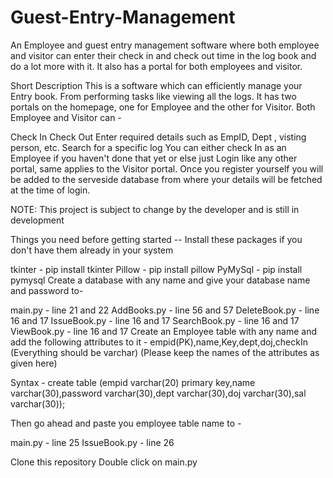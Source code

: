 # Guest-Entry-Management

An Employee and guest entry management software where both employee and visitor can enter their check in and check out time in the log book and do a lot more with it. It also has a portal for both employees and visitor.

Short Description
This is a software which can efficiently manage your Entry book. From performing tasks like viewing all the logs. It has two portals on the homepage, one for Employee and the other for Visitor. Both Employee and Visitor can -

Check In
Check Out
Enter required details such as EmpID, Dept , visting person, etc.
Search for a specific log
You can either check In as an Employee if you haven't done that yet or else just Login like any other portal, same applies to the Visitor portal. Once you register yourself you will be added to the serveside database from where your details will be fetched at the time of login.

NOTE:
This project is subject to change by the developer and is still in development

Things you need before getting started --
Install these packages if you don't have them already in your system

tkinter - pip install tkinter
Pillow - pip install pillow
PyMySql - pip install pymysql
Create a database with any name and give your database name and password to-

main.py - line 21 and 22
AddBooks.py - line 56 and 57
DeleteBook.py - line 16 and 17
IssueBook.py - line 16 and 17
SearchBook.py - line 16 and 17
ViewBook.py - line 16 and 17
Create an Employee table with any name and add the following attributes to it - empid(PK),name,Key,dept,doj,checkIn (Everything should be varchar) (Please keep the names of the attributes as given here)

Syntax - create table <tablename> (empid varchar(20) primary key,name varchar(30),password varchar(30),dept varchar(30),doj varchar(30),sal varchar(30));

Then go ahead and paste you employee table name to -

main.py - line 25
IssueBook.py - line 26

Clone this repository
Double click on main.py
